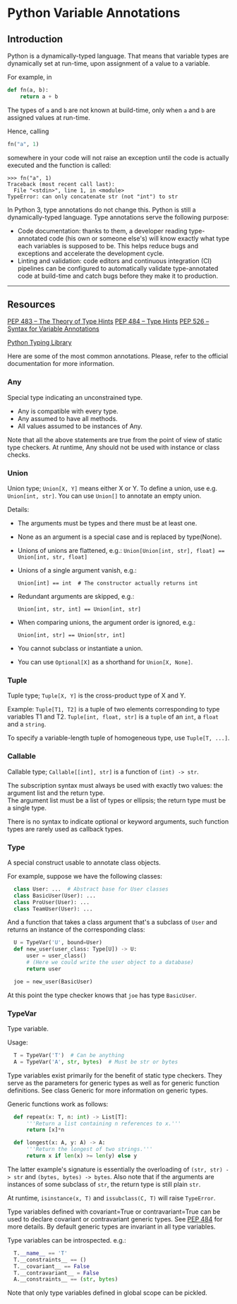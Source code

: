 # Python Variable Annotations

## Introduction

Python is a dynamically-typed language. That means that variable types are dynamically set at run-time, upon assignment of a value to a variable.

For example, in

```python
def fn(a, b):
    return a + b
```

The types of `a` and `b` are not known at build-time, only when `a` and `b` are assigned values at run-time.

Hence, calling

```python
fn("a", 1)
```

somewhere in your code will not raise an exception until the code is actually executed and the function is called:

```
>>> fn("a", 1)
Traceback (most recent call last):
  File "<stdin>", line 1, in <module>
TypeError: can only concatenate str (not "int") to str
```

In Python 3, type annotations do not change this. Python is still a dynamically-typed language. Type annotations serve the following purpose:

- Code documentation: thanks to them, a developer reading type-annotated code (his own or someone else's) will know exactly what type each variables is supposed to be. This helps reduce bugs and exceptions and accelerate the development cycle.
- Linting and validation: code editors and continuous integration (CI) pipelines can be configured to automatically validate type-annotated code at build-time and catch bugs before they make it to production.

---

## Resources

[PEP 483 – The Theory of Type Hints](https://peps.python.org/pep-0483/)
[PEP 484 – Type Hints](https://peps.python.org/pep-0484/)
[PEP 526 – Syntax for Variable Annotations](https://peps.python.org/pep-0526/)

[Python Typing Library](https://docs.python.org/3/library/typing.html)

Here are some of the most common annotations. Please, refer to the official documentation for more information.

### Any

Special type indicating an unconstrained type.

- Any is compatible with every type.
- Any assumed to have all methods.
- All values assumed to be instances of Any.

Note that all the above statements are true from the point of view of static type checkers. At runtime, Any should not be used with instance or class checks.

### Union

Union type; `Union[X, Y]` means either X or Y.
To define a union, use e.g. `Union[int, str]`.
You can use `Union[]` to annotate an empty union.

Details:
- The arguments must be types and there must be at least one.
- None as an argument is a special case and is replaced by type(None).
- Unions of unions are flattened, e.g.:
  `Union[Union[int, str], float] == Union[int, str, float]`

- Unions of a single argument vanish, e.g.:

  `Union[int] == int  # The constructor actually returns int`

- Redundant arguments are skipped, e.g.:

  `Union[int, str, int] == Union[int, str]`

- When comparing unions, the argument order is ignored, e.g.:

  `Union[int, str] == Union[str, int]`

- You cannot subclass or instantiate a union.
- You can use `Optional[X]` as a shorthand for `Union[X, None]`.

### Tuple

Tuple type; `Tuple[X, Y]` is the cross-product type of X and Y.

Example: `Tuple[T1, T2]` is a tuple of two elements corresponding to type variables T1 and T2.  `Tuple[int, float, str]` is a `tuple` of an `int`, a `float` and a `string`.

To specify a variable-length tuple of homogeneous type, use `Tuple[T, ...]`.

### Callable

Callable type; `Callable[[int], str]` is a function of `(int) -> str`.

The subscription syntax must always be used with exactly two values: the argument list and the return type.  
The argument list must be a list of types or ellipsis; the return type must be a single type.

There is no syntax to indicate optional or keyword arguments, such function types are rarely used as callback types.

### Type

A special construct usable to annotate class objects.

For example, suppose we have the following classes:

```python
  class User: ...  # Abstract base for User classes
  class BasicUser(User): ...
  class ProUser(User): ...
  class TeamUser(User): ...
```

And a function that takes a class argument that's a subclass of `User` and returns an instance of the corresponding class:

```python
  U = TypeVar('U', bound=User)
  def new_user(user_class: Type[U]) -> U:
      user = user_class()
      # (Here we could write the user object to a database)
      return user

  joe = new_user(BasicUser)
```
At this point the type checker knows that `joe` has type `BasicUser`.

### TypeVar

Type variable.

Usage:

```python
  T = TypeVar('T')  # Can be anything
  A = TypeVar('A', str, bytes)  # Must be str or bytes
```
Type variables exist primarily for the benefit of static type checkers.  They serve as the parameters for generic types as well as for generic function definitions.  See class Generic for more information on generic types.  

Generic functions work as follows:
```python
  def repeat(x: T, n: int) -> List[T]:
      '''Return a list containing n references to x.'''
      return [x]*n

  def longest(x: A, y: A) -> A:
      '''Return the longest of two strings.'''
      return x if len(x) >= len(y) else y
```

The latter example's signature is essentially the overloading of `(str, str) -> str` and `(bytes, bytes) -> bytes`. 
Also note that if the arguments are instances of some subclass of `str`, the return type is still plain `str`.

At runtime, `isinstance(x, T)` and `issubclass(C, T)` will raise `TypeError`.

Type variables defined with covariant=True or contravariant=True can be used to declare covariant or contravariant generic types.
See [PEP 484](https://peps.python.org/pep-0484/) for more details. By default generic types are invariant in all type variables.

Type variables can be introspected. e.g.:

```python
  T.__name__ == 'T'
  T.__constraints__ == ()
  T.__covariant__ == False
  T.__contravariant__ = False
  A.__constraints__ == (str, bytes)
```
Note that only type variables defined in global scope can be pickled.